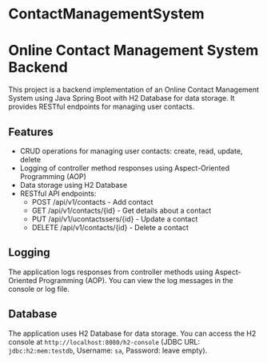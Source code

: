 # ContactManagementSystem
# Online Contact Management System Backend
 
This project is a backend implementation of an Online Contact Management System using Java Spring Boot with H2 Database for data storage. It provides RESTful endpoints for managing user contacts.
 
## Features
 
- CRUD operations for managing user contacts: create, read, update, delete
- Logging of controller method responses using Aspect-Oriented Programming (AOP)
- Data storage using H2 Database
- RESTful API endpoints:
  - POST /api/v1/contacts - Add contact
  - GET /api/v1/contacts/{id} - Get details about a contact
  - PUT /api/v1/ucontactssers/{id} - Update a contact
  - DELETE /api/v1/contacts/{id} - Delete a contact
 
## Logging
 
The application logs responses from controller methods using Aspect-Oriented Programming (AOP). You can view the log messages in the console or log file.
 
## Database
 
The application uses H2 Database for data storage. You can access the H2 console at `http://localhost:8080/h2-console` (JDBC URL: `jdbc:h2:mem:testdb`, Username: `sa`, Password: leave empty).
